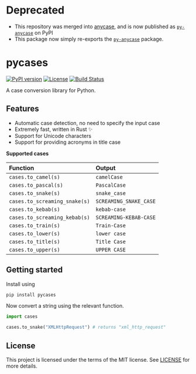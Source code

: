 # Deprecated

- This repository was merged into [anycase](https://github.com/rossmacarthur/anycase), and is now published as [`py-anycase`] on PyPI
- This package now simply re-exports the [`py-anycase`] package.

[`py-anycase`]: https://github.com/rossmacarthur/anycase/tree/trunk/python

# pycases

[![PyPI version](https://badgers.space/pypi/version/pycases)](https://pypi.org/project/pycases)
[![License](https://badgers.space/github/license/rossmacarthur/pycases)](https://github.com/rossmacarthur/pycases#license)
[![Build Status](https://badgers.space/github/checks/rossmacarthur/pycases/trunk?label=build)](https://github.com/rossmacarthur/pycases/actions/workflows/build.yaml)

A case conversion library for Python.

## Features

- Automatic case detection, no need to specify the input case
- Extremely fast, written in Rust ✨
- Support for Unicode characters
- Support for providing acronyms in title case

**Supported cases**

| Function                      | Output                 |
| :---------------------------- | :--------------------- |
| `cases.to_camel(s)`           | `camelCase`            |
| `cases.to_pascal(s)`          | `PascalCase`           |
| `cases.to_snake(s)`           | `snake_case`           |
| `cases.to_screaming_snake(s)` | `SCREAMING_SNAKE_CASE` |
| `cases.to_kebab(s)`           | `kebab-case`           |
| `cases.to_screaming_kebab(s)` | `SCREAMING-KEBAB-CASE` |
| `cases.to_train(s)`           | `Train-Case`           |
| `cases.to_lower(s)`           | `lower case`           |
| `cases.to_title(s)`           | `Title Case`           |
| `cases.to_upper(s)`           | `UPPER CASE`           |

## Getting started

Install using

```sh
pip install pycases
```

Now convert a string using the relevant function.

```python
import cases

cases.to_snake("XMLHttpRequest") # returns "xml_http_request"
```

## License

This project is licensed under the terms of the MIT license. See
[LICENSE](LICENSE) for more details.
